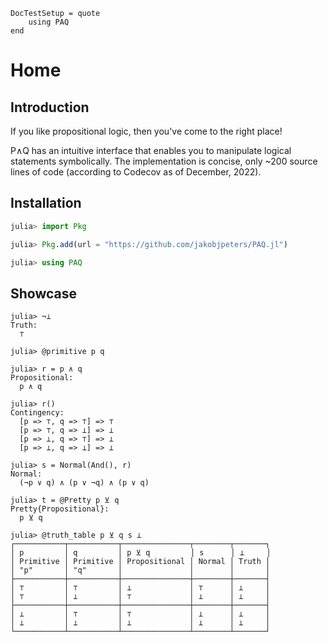 
```@meta
DocTestSetup = quote
    using PAQ
end
```

# Home

## Introduction

If you like propositional logic, then you've come to the right place!

P∧Q has an intuitive interface that enables you to manipulate logical statements symbolically. The implementation is concise, only ~200 source lines of code (according to Codecov as of December, 2022).


## Installation

```julia
julia> import Pkg

julia> Pkg.add(url = "https://github.com/jakobjpeters/PAQ.jl")

julia> using PAQ
```


## Showcase

```jldoctest
julia> ¬⊥
Truth:
  ⊤

julia> @primitive p q

julia> r = p ∧ q
Propositional:
  p ∧ q

julia> r()
Contingency:
  [p => ⊤, q => ⊤] => ⊤
  [p => ⊤, q => ⊥] => ⊥
  [p => ⊥, q => ⊤] => ⊥
  [p => ⊥, q => ⊥] => ⊥

julia> s = Normal(And(), r)
Normal:
  (¬p ∨ q) ∧ (p ∨ ¬q) ∧ (p ∨ q)

julia> t = @Pretty p ⊻ q
Pretty{Propositional}:
  p ⊻ q

julia> @truth_table p ⊻ q s ⊥
┌───────────┬───────────┬───────────────┬────────┬───────┐
│ p         │ q         │ p ⊻ q         │ s      │ ⊥     │
│ Primitive │ Primitive │ Propositional │ Normal │ Truth │
│ "p"       │ "q"       │               │        │       │
├───────────┼───────────┼───────────────┼────────┼───────┤
│ ⊤         │ ⊤         │ ⊥             │ ⊤      │ ⊥     │
│ ⊤         │ ⊥         │ ⊤             │ ⊥      │ ⊥     │
├───────────┼───────────┼───────────────┼────────┼───────┤
│ ⊥         │ ⊤         │ ⊤             │ ⊥      │ ⊥     │
│ ⊥         │ ⊥         │ ⊥             │ ⊥      │ ⊥     │
└───────────┴───────────┴───────────────┴────────┴───────┘
```
